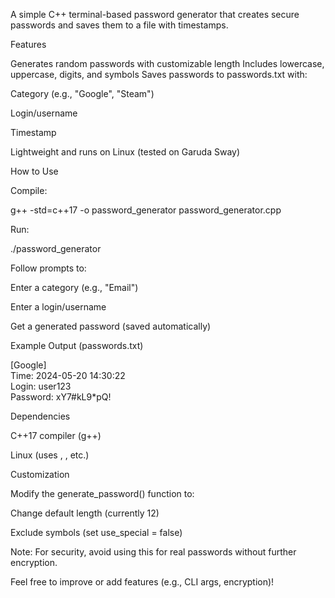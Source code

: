 A simple C++ terminal-based password generator that creates secure passwords and saves them to a file with timestamps.

Features

Generates random passwords with customizable length
Includes lowercase, uppercase, digits, and symbols
Saves passwords to passwords.txt with:

Category (e.g., "Google", "Steam")

Login/username

Timestamp

Lightweight and runs on Linux (tested on Garuda Sway)

How to Use

  Compile:

g++ -std=c++17 -o password_generator password_generator.cpp

Run:

  ./password_generator

  Follow prompts to:

  Enter a category (e.g., "Email")

  Enter a login/username

  Get a generated password (saved automatically)

Example Output (passwords.txt)

[Google]  
Time: 2024-05-20 14:30:22  
Login: user123  
Password: xY7#kL9*pQ!  

Dependencies

  C++17 compiler (g++)

  Linux (uses <random>, <fstream>, etc.)

Customization

Modify the generate_password() function to:

  Change default length (currently 12)

  Exclude symbols (set use_special = false)

Note: For security, avoid using this for real passwords without further encryption.

Feel free to improve or add features (e.g., CLI args, encryption)!
